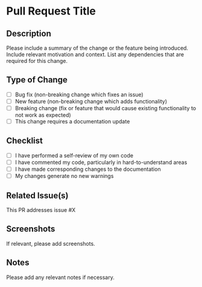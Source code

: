 # Pull Request Title

## Description

Please include a summary of the change or the feature being introduced. Include relevant motivation and context. List any dependencies that are required for this change.

## Type of Change

- [ ] Bug fix (non-breaking change which fixes an issue)
- [ ] New feature (non-breaking change which adds functionality)
- [ ] Breaking change (fix or feature that would cause existing functionality to not work as expected)
- [ ] This change requires a documentation update

## Checklist

- [ ] I have performed a self-review of my own code
- [ ] I have commented my code, particularly in hard-to-understand areas
- [ ] I have made corresponding changes to the documentation
- [ ] My changes generate no new warnings

## Related Issue(s)

This PR addresses issue #X

## Screenshots
If relevant, please add screenshots.

## Notes
Please add any relevant notes if necessary.
